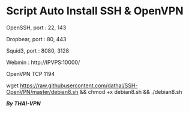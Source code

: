 # Script Auto Install SSH & OpenVPN

OpenSSH, port : 22, 143

Dropbear, port : 80, 443

Squid3, port : 8080, 3128

Webmin : http://IPVPS:10000/

OpenVPN TCP 1194


wget https://raw.githubusercontent.com/dathai/SSH-OpenVPN/master/debian8.sh && chmod +x debian8.sh && ./debian8.sh

*********************By THAI-VPN*********************
